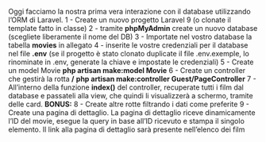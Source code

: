 Oggi facciamo la nostra prima vera interazione con il database utilizzando l’ORM di Laravel.
1 - Create un nuovo progetto Laravel 9 (o clonate il template fatto in classe)
2 - tramite **phpMyAdmin** create un nuovo database (scegliete liberamente il nome del DB)
3 - Importate nel vostro database la tabella **movies** in allegato
4 - inserite le vostre credenziali per il database nel file **.env** (se il progetto è stato clonato duplicate il file .env.exemple, lo rinominate in .env, generate la chiave e impostate le credenziali)
5 - Create un model Movie
**php artisan make:model Movie**
6 - Create un controller che gestirà la rotta **/**
**php artisan make:controller Guest/PageController**
7 - All’interno della funzione **index()** del controller, recuperate tutti i film dal database e passateli alla view, che quindi li visualizzerà a schermo, tramite delle card.
**BONUS:**
8 - Create altre rotte filtrando i dati come preferite
9 - Create una pagina di dettaglio. La pagina di dettaglio riceve dinamicamente l’ID del movie, esegue la query in base all’ID ricevuto e stampa il singolo elemento. Il link alla pagina di dettaglio sarà presente nell’elenco dei film
